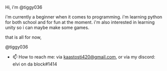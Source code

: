 <!---
tiggy036/tiggy036 is a ✨ special ✨ repository because its `README.md` (this file) appears on your GitHub profile.
You can click the Preview link to take a look at your changes.
--->
Hi, i'm  @tiggy036

i'm currently a beginner when it comes to programming.
i'm learning python for both school and for fun at the moment.
i'm also interested in learning unity so i can maybe make some games.

that is all for now, 

 @tiggy036
 
 
 - 📫 How to reach me: via kaastosti420@gmail.com, or via my discord: elvi on da block#1414
